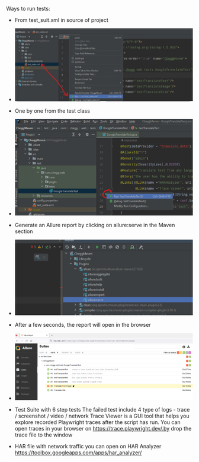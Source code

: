 Ways to run tests:

 - From test_suit.xml in source of project
 - ![alt text](src/test/resources/readme/run1.jpg)


 - One by one from the test class
 - ![img.png](src/test/resources/readme/run2.png)


- Generate an Allure report by clicking on allure:serve in the Maven section
- ![img.png](src/test/resources/readme/run3.png)



- After a few seconds, the report will open in the browser
- ![img.png](src/test/resources/readme/run4.png)


- Test Suite with 6 step tests
The failed test include 4 type of logs - trace / screenshot / video / network
Trace Viewer is a GUI tool that helps you explore recorded Playwright traces
after the script has run. You can open traces in your browser on https://trace.playwright.dev/.by drop the trace file to the window
- HAR file with network traffic you can open on HAR Analyzer https://toolbox.googleapps.com/apps/har_analyzer/


